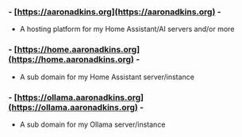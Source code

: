 
### - [https://aaronadkins.org](https://aaronadkins.org) -
* A hosting platform for my Home Assistant/AI servers and/or more

### - [https://home.aaronadkins.org](https://home.aaronadkins.org) -
* A sub domain for my Home Assistant server/instance

### - [https://ollama.aaronadkins.org](https://ollama.aaronadkins.org) -
* A sub domain for my Ollama server/instance

